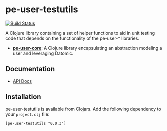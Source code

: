 # pe-user-testutils

[![Build Status](https://travis-ci.org/evanspa/pe-user-testutils.svg)](https://travis-ci.org/evanspa/pe-user-testutils)

A Clojure library containing a set of helper functions to aid in unit testing
code that depends on the functionality of the pe-user-* libraries.

+ **[pe-user-core](https://github.com/evanspa/pe-user-core)**: A Clojure library
  encapsulating an abstraction modeling a user and leveraging Datomic.

## Documentation

* [API Docs](http://evanspa.github.com/pe-user-testutils)

## Installation

pe-user-testutils is available from Clojars.  Add the following dependency to your
`project.clj` file:

```
[pe-user-testutils "0.0.3"]
```
